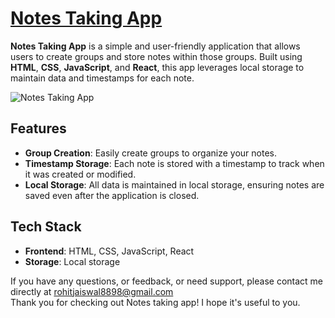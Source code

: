 # [Notes Taking App](https://pro-manage-tasks.vercel.app/)

**Notes Taking App** is a simple and user-friendly application that allows users to create groups and store notes within those groups. Built using **HTML**, **CSS**, **JavaScript**, and **React**, this app leverages local storage to maintain data and timestamps for each note.

![Notes Taking App](https://github.com/user-attachments/assets/d4093ec5-4c9b-4629-a4b9-74ff3c0b8347)

 <!-- Replace this with the actual path to your image -->

## Features

- **Group Creation**: Easily create groups to organize your notes.
- **Timestamp Storage**: Each note is stored with a timestamp to track when it was created or modified.
- **Local Storage**: All data is maintained in local storage, ensuring notes are saved even after the application is closed.

## Tech Stack

- **Frontend**: HTML, CSS, JavaScript, React
- **Storage**: Local storage

If you have any questions, or feedback, or need support, please contact me directly at rohitjaiswal8898@gmail.com<br>
Thank you for checking out Notes taking app! I hope it's useful to you. 

